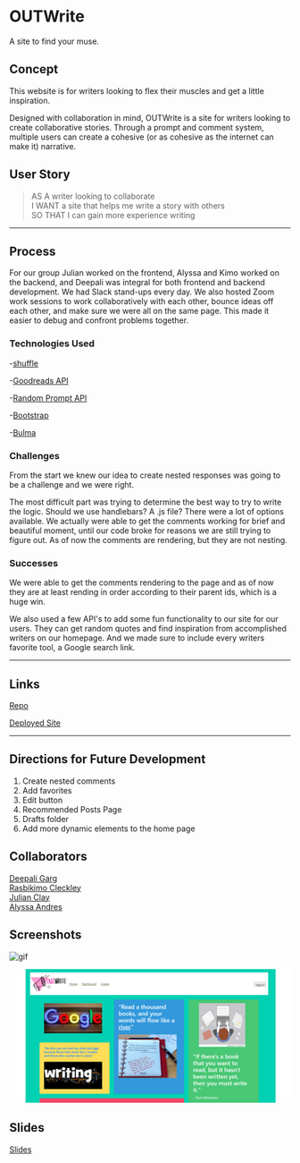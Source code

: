 # OUTWrite
A site to find your muse.

## Concept
This website is for writers looking to flex their muscles and get a little inspiration. 

Designed with collaboration in mind, OUTWrite is a site for writers looking to create collaborative stories. Through a prompt and comment system, multiple users can create a cohesive (or as cohesive as the internet can make it) narrative. 

## User Story

>AS A writer looking to collaborate  
>I WANT a site that helps me write a story with others  
>SO THAT I can gain more experience writing  

___
## Process
For our group Julian worked on the frontend, Alyssa and Kimo worked on the backend, and Deepali was integral for both frontend and backend development. We had Slack stand-ups every day. We also hosted Zoom work sessions to work collaboratively with each other, bounce ideas off each other, and make sure we were all on the same page. This made it easier to debug and confront problems together. 



### Technologies Used

-[shuffle](https://www.npmjs.com/package/shuffle)

-[Goodreads API](https://www.goodreads.com/api)

-[Random Prompt API](https://rapidapi.com/martin.svoboda/api/quotes15)

-[Bootstrap](https://getbootstrap.com/)

-[Bulma](https://bulma.io/)

### Challenges
From the start we knew our idea to create nested responses was going to be a challenge and we were right. 

The most difficult part was trying to determine the best way to try to write the logic. Should we use handlebars? A .js file? There were a lot of options available. We actually were able to get the comments working for brief and beautiful moment, until our code broke for reasons we are still trying to figure out. As of now the comments are rendering, but they are not nesting. 


### Successes
We were able to get the comments rendering to the page and as of now they are at least rending in order according to their parent ids, which is a huge win. 

We also used a few API's to add some fun functionality to our site for our users. They can get random quotes and find inspiration from accomplished writers on our homepage. And we made sure to include every writers favorite tool, a Google search link. 
___

## Links

[Repo](https://github.com/Deepali-Gtech/outWrite)

[Deployed Site](https://strawberry-crisp-31516.herokuapp.com/)


___
## Directions for Future Development
1. Create nested comments
2. Add favorites
3. Edit button
4. Recommended Posts Page
5. Drafts folder
6. Add more dynamic elements to the home page  
  
  
## Collaborators 
[Deepali Garg](https://github.com/Deepali-Gtech)  
[Rasbikimo Cleckley](https://github.com/Rasbakimo)  
[Julian Clay](https://github.com/jaclay1994)  
[Alyssa Andres](https://github.com/a-andres1)  

## Screenshots
![gif](./Assets/OUTwrite.gif)  


![screenshot](./Assets/outWrite.png)

## Slides
[Slides](./Assets/OUTWrite.pdf)